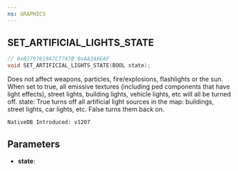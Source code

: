 ```yaml
---
ns: GRAPHICS
---
```

## SET_ARTIFICIAL_LIGHTS_STATE

```c
// 0xB2797619A7C7747B 0xAA2A0EAF
void SET_ARTIFICIAL_LIGHTS_STATE(BOOL state);
```

Does not affect weapons, particles, fire/explosions, flashlights or the sun.
When set to true, all emissive textures (including ped components that have light effects), street lights, building lights, vehicle lights, etc will all be turned off.
state: True turns off all artificial light sources in the map: buildings, street lights, car lights, etc. False turns them back on.

```
NativeDB Introduced: v1207
```

## Parameters
* **state**:
